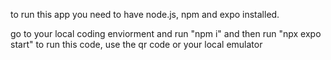 to run this app you need to have node.js, npm and expo installed.

go to your local coding enviorment and run "npm i" and then run "npx expo start" to run this code, use the qr code or your local emulator
